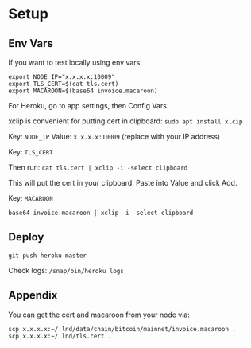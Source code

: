 # Setup

## Env Vars

If you want to test locally using env vars:
```
export NODE_IP="x.x.x.x:10009"
export TLS_CERT=$(cat tls.cert)
export MACAROON=$(base64 invoice.macaroon)
```

For Heroku, go to app settings, then Config Vars.

xclip is convenient for putting cert in clipboard:
`sudo apt install xlcip`

Key: `NODE_IP`
Value: `x.x.x.x:10009` (replace with your IP address)

Key: `TLS_CERT`

Then run: `cat tls.cert | xclip -i -select clipboard`

This will put the cert in your clipboard. Paste into Value and click Add.

Key: `MACAROON`

`base64 invoice.macaroon | xclip -i -select clipboard`

## Deploy

`git push heroku master`

Check logs: `/snap/bin/heroku logs`

## Appendix

You can get the cert and macaroon from your node via:
```
scp x.x.x.x:~/.lnd/data/chain/bitcoin/mainnet/invoice.macaroon .
scp x.x.x.x:~/.lnd/tls.cert .
```

